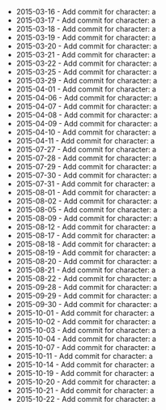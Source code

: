 - 2015-03-16 - Add commit for character: a
- 2015-03-17 - Add commit for character: a
- 2015-03-18 - Add commit for character: a
- 2015-03-19 - Add commit for character: a
- 2015-03-20 - Add commit for character: a
- 2015-03-21 - Add commit for character: a
- 2015-03-22 - Add commit for character: a
- 2015-03-25 - Add commit for character: a
- 2015-03-29 - Add commit for character: a
- 2015-04-01 - Add commit for character: a
- 2015-04-06 - Add commit for character: a
- 2015-04-07 - Add commit for character: a
- 2015-04-08 - Add commit for character: a
- 2015-04-09 - Add commit for character: a
- 2015-04-10 - Add commit for character: a
- 2015-04-11 - Add commit for character: a
- 2015-07-27 - Add commit for character: a
- 2015-07-28 - Add commit for character: a
- 2015-07-29 - Add commit for character: a
- 2015-07-30 - Add commit for character: a
- 2015-07-31 - Add commit for character: a
- 2015-08-01 - Add commit for character: a
- 2015-08-02 - Add commit for character: a
- 2015-08-05 - Add commit for character: a
- 2015-08-09 - Add commit for character: a
- 2015-08-12 - Add commit for character: a
- 2015-08-17 - Add commit for character: a
- 2015-08-18 - Add commit for character: a
- 2015-08-19 - Add commit for character: a
- 2015-08-20 - Add commit for character: a
- 2015-08-21 - Add commit for character: a
- 2015-08-22 - Add commit for character: a
- 2015-09-28 - Add commit for character: a
- 2015-09-29 - Add commit for character: a
- 2015-09-30 - Add commit for character: a
- 2015-10-01 - Add commit for character: a
- 2015-10-02 - Add commit for character: a
- 2015-10-03 - Add commit for character: a
- 2015-10-04 - Add commit for character: a
- 2015-10-07 - Add commit for character: a
- 2015-10-11 - Add commit for character: a
- 2015-10-14 - Add commit for character: a
- 2015-10-19 - Add commit for character: a
- 2015-10-20 - Add commit for character: a
- 2015-10-21 - Add commit for character: a
- 2015-10-22 - Add commit for character: a
